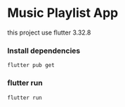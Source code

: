 #  Music Playlist App
this project use flutter 3.32.8 

### Install dependencies

```
flutter pub get
```

### flutter run

```
flutter run
```